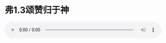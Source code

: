 # 弗1.3颂赞归于神

<audio style="width: 100%;" preload="false" controls controlslist="nodownload"><source src="//cdn.simai.ml/audio/mp3/old/12345.mp3" type="audio/mpeg">Your browser does not support the audio element.</audio>


